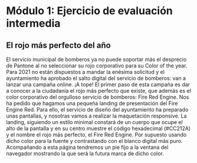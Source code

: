 # Módulo 1: Ejercicio de evaluación intermedia

## El rojo más perfecto del año

El servicio municipal de bomberos ya no puede soportar más el desprecio de Pantone al no seleccionar su
rojo corporativo para su Color of the year.
Para 2021 no están dispuestos a mandar la enésima solicitud y el ayuntamiento ha aprobado el salto digital
del servicio de bomberos: van a lanzar una campaña online. ¡A tope!
El primer paso de esta campaña es dar a conocer a la ciudadanía el rojo más perfecto que existe, que
además es el color corporativo del orgulloso servicio de bomberos: Fire Red Engine.
Nos ha pedido que hagamos una pequeña landing de presentación del Fire Engine Red. Para ello, el servicio
de diseño del ayuntamiento ha preparado unas pantallas, y nosotras vamos a realizar la maquetación
responsive.
La landing, siguiendo un estilo minimal constará de un cuerpo que ocupe el alto de la pantalla y en su
centro muestre el código hexadecimal (#CC212A) y el nombre el rojo más perfecto, el Fire Red Engine. Por
supuesto usando dicho color para la fuente y contrastando con el blanco digital más puro.
Acompañando a esta página tendremos un pie fijo a la ventana del navegador mostrando la que será la
futura marca de dicho color.
